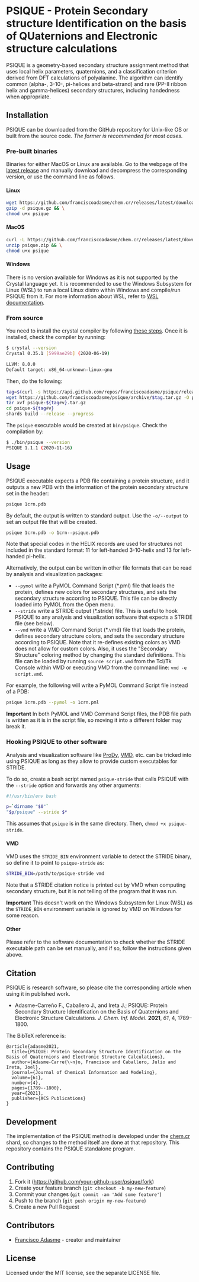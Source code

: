 # PSIQUE - Protein Secondary structure Identification on the basis of QUaternions and Electronic structure calculations

PSIQUE is a geometry-based secondary structure assignment method that uses local helix parameters, quaternions, and a classification criterion derived from DFT calculations of polyalanine.
The algorithm can identify common (alpha-, 3-10-, pi-helices and beta-strand) and rare (PP-II ribbon helix and gamma-helices) secondary structures, including handedness when appropriate.

## Installation

PSIQUE can be downloaded from the GitHub repository for Unix-like OS or built from the source code. _The former is recommended for most cases._

### Pre-built binaries

Binaries for either MacOS or Linux are available. Go to the webpage of the [latest release](https://github.com/franciscoadasme/chem.cr/releases/latest) and manually download and decompress the corresponding version, or use the command line as follows.

#### Linux

```sh
wget https://github.com/franciscoadasme/chem.cr/releases/latest/download/psique-linux.gz -O psique.gz && \
gzip -d psique.gz && \
chmod u+x psique
```

#### MacOS

```sh
curl -L https://github.com/franciscoadasme/chem.cr/releases/latest/download/psique-darwin.zip -o psique.zip && \
unzip psique.zip && \
chmod u+x psique
```

#### Windows

There is no version available for Windows as it is not supported by the Crystal language yet. It is recommended to use the Windows Subsystem for Linux (WSL) to run a local Linux distro within Windows and compile/run PSIQUE from it. For more information about WSL, refer to [WSL documentation](https://docs.microsoft.com/en-us/windows/wsl/about).

### From source

You need to install the crystal compiler by following [these steps](https://crystal-lang.org/install). Once it is installed, check the compiler by running:

```sh
$ crystal --version
Crystal 0.35.1 [5999ae29b] (2020-06-19)

LLVM: 8.0.0
Default target: x86_64-unknown-linux-gnu
```

Then, do the following:

```sh
tag=$(curl -s https://api.github.com/repos/franciscoadasme/psique/releases/latest | grep "tag_name" | cut -d\" -f4)
wget https://github.com/franciscoadasme/psique/archive/$tag.tar.gz -O psique-${tag#v}.tar.gz
tar xvf psique-${tag#v}.tar.gz
cd psique-${tag#v}
shards build --release --progress
```

The `psique` executable would be created at `bin/psique`. Check the compilation by:

```sh
$ ./bin/psique --version
PSIQUE 1.1.1 (2020-11-16)
```

## Usage

PSIQUE executable expects a PDB file containing a protein structure, and it outputs a new PDB with the information of the protein secondary structure set in the header:

```sh
psique 1crn.pdb
```

By default, the output is written to standard output. Use the `-o/--output` to set an output file that will be created.

```sh
psique 1crn.pdb -o 1crn--psique.pdb
```

Note that special codes in the HELIX records are used for structures not included in the standard format: 11 for left-handed 3-10-helix and 13 for left-handed pi-helix.

Alternatively, the output can be written in other file formats that can be read by analysis and visualization packages:

- `--pymol` write a PyMOL Command Script (\*.pml) file that loads the protein, defines new colors for secondary structures, and sets the secondary structure according to PSIQUE. This file can be directly loaded into PyMOL from the Open menu.
- `--stride` write a STRIDE output (\*.stride) file. This is useful to hook PSIQUE to any analysis and visualization software that expects a STRIDE file (see below).
- `--vmd` write a VMD Command Script (\*.vmd) file that loads the protein, defines secondary structure colors, and sets the secondary structure according to PSIQUE. Note that it re-defines existing colors as VMD does not allow for custom colors. Also, it uses the "Secondary Structure" coloring method by changing the standard definitions. This file can be loaded by running `source script.vmd` from the Tcl/Tk Console within VMD or executing VMD from the command line: `vmd -e script.vmd`.

For example, the following will write a PyMOL Command Script file instead of a PDB:

```sh
psique 1crn.pdb --pymol -o 1crn.pml
```

**Important** In both PyMOL and VMD Command Script files, the PDB file path is written as it is in the script file, so moving it into a different folder may break it.

### Hooking PSIQUE to other software

Analysis and visualization software like [ProDy](http://prody.csb.pitt.edu/), [VMD](https://www.ks.uiuc.edu/Research/vmd/), etc. can be tricked into using PSIQUE as long as they allow to provide custom executables for STRIDE.

To do so, create a bash script named `psique-stride` that calls PSIQUE with the `--stride` option and forwards any other arguments:

```sh
#!/usr/bin/env bash

p=`dirname "$0"`
"$p/psique" --stride $*
```

This assumes that `psique` is in the same directory. Then, `chmod +x psique-stride`.

#### VMD

VMD uses the `STRIDE_BIN` environment variable to detect the STRIDE binary, so define it to point to `psique-stride` as:

```sh
STRIDE_BIN=/path/to/psique-stride vmd
```

Note that a STRIDE citation notice is printed out by VMD when computing secondary structure, but it is not telling of the program that it was run.

**Important** This doesn't work on the Windows Subsystem for Linux (WSL) as the `STRIDE_BIN` environment variable is ignored by VMD on Windows for some reason.

#### Other

Please refer to the software documentation to check whether the STRIDE executable path can be set manually, and if so, follow the instructions given above.

## Citation

PSIQUE is research software, so please cite the corresponding article when using it in published work.

- Adasme-Carreño F., Caballero J., and Ireta J.; PSIQUE: Protein Secondary Structure Identification on the Basis of Quaternions and Electronic Structure Calculations. _J. Chem. Inf. Model._ **2021**, _61_, 4, 1789–1800.

The BibTeX reference is:

```text
@article{adasme2021,
  title={PSIQUE: Protein Secondary Structure Identification on the Basis of Quaternions and Electronic Structure Calculations},
  author={Adasme-Carre{\~n}o, Francisco and Caballero, Julio and Ireta, Joel},
  journal={Journal of Chemical Information and Modeling},
  volume={61},
  number={4},
  pages={1789--1800},
  year={2021},
  publisher={ACS Publications}
}
```

## Development

The implementation of the PSIQUE method is developed under the [chem.cr](https://github.com/franciscoadasme/chem.cr) shard, so changes to the method itself are done at that repository.
This repository contains the PSIQUE standalone program.

## Contributing

1. Fork it (<https://github.com/your-github-user/psique/fork>)
2. Create your feature branch (`git checkout -b my-new-feature`)
3. Commit your changes (`git commit -am 'Add some feature'`)
4. Push to the branch (`git push origin my-new-feature`)
5. Create a new Pull Request

## Contributors

- [Francisco Adasme](https://github.com/your-github-user) - creator and maintainer

## License

Licensed under the MIT license, see the separate LICENSE file.
